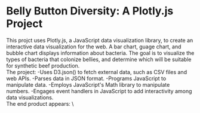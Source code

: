 # Belly Button Diversity: A Plotly.js Project
This projct uses Plotly.js, a JavaScript data visualization library, to create an interactive data visualization for the web. A bar chart, guage chart, and bubble chart displays information about bacteria. The goal is to visualize the types of bacteria that colonize bellies, and determine which will be suitable for synthetic beef production.
\
The project:
-Uses D3.json() to fetch external data, such as CSV files and web APIs.
-Parses data in JSON format.
-Programs JavaScript to manipulate data.
-Employs JavaScript's Math library to manipulate numbers.
-Engages event handlers in JavaScript to add interactivity among data visualizations.
\
The end product appears:
\
